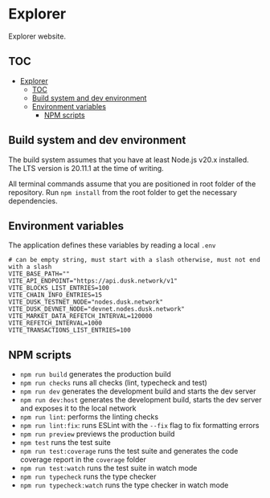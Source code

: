 # Explorer

Explorer website.

## TOC

- [Explorer](#explorer)
  - [TOC](#toc)
  - [Build system and dev environment](#build-system-and-dev-environment)
  - [Environment variables](#environment-variables)
    - [NPM scripts](#npm-scripts)

## Build system and dev environment

The build system assumes that you have at least Node.js v20.x installed. The LTS version is 20.11.1 at the time of writing.

All terminal commands assume that you are positioned in root folder of the repository.
Run `npm install` from the root folder to get the necessary dependencies.

## Environment variables

The application defines these variables by reading a local `.env`

```
# can be empty string, must start with a slash otherwise, must not end with a slash
VITE_BASE_PATH=""
VITE_API_ENDPOINT="https://api.dusk.network/v1"
VITE_BLOCKS_LIST_ENTRIES=100
VITE_CHAIN_INFO_ENTRIES=15
VITE_DUSK_TESTNET_NODE="nodes.dusk.network"
VITE_DUSK_DEVNET_NODE="devnet.nodes.dusk.network"
VITE_MARKET_DATA_REFETCH_INTERVAL=120000
VITE_REFETCH_INTERVAL=1000
VITE_TRANSACTIONS_LIST_ENTRIES=100
```

## NPM scripts

- `npm run build` generates the production build
- `npm run checks` runs all checks (lint, typecheck and test)
- `npm run dev` generates the development build and starts the dev server
- `npm run dev:host` generates the development build, starts the dev server and exposes it to the local network
- `npm run lint`: performs the linting checks
- `npm run lint:fix`: runs ESLint with the `--fix` flag to fix formatting errors
- `npm run preview` previews the production build
- `npm test` runs the test suite
- `npm run test:coverage` runs the test suite and generates the code coverage report in the `coverage` folder
- `npm run test:watch` runs the test suite in watch mode
- `npm run typecheck` runs the type checker
- `npm run typecheck:watch` runs the type checker in watch mode
